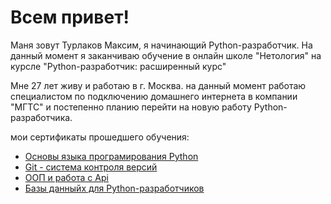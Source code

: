 
# Всем привет!
Маня зовут Турлаков Максим, я начинающий Python-разработчик. На данный момент я заканчиваю обучение в онлайн школе "Нетология" на курсле "Python-разработчик: расширенный курс"

Мне 27 лет живу и работаю в г. Москва. на данный момент работаю специалистом по подключению домашнего интернета в компании "МГТС" и постепенно планию перейти на новую работу Python-разработчика.

мои сертификаты прошедшего обучения: 

- [Основы языка програмирования Python](https://netology.ru/sharing/083894f883df328294982f0a597d86b4?utm_source=social&utm_campaign=certificate_lms)
- [Git - система контроля версий](https://netology.ru/sharing/9a4566bf815a17f70e06be00c0a0bd59?utm_source=social&utm_campaign=certificate_lms)
- [ООП и работа с Api](https://netology.ru/sharing/cc34a4b6d384d45f38eeaaabecb6a7a4?utm_source=social&utm_campaign=certificate_lms)
- [Базы данныйх для Python-разработчиков](https://netology.ru/sharing/ca691ef1c1706c15975c37fc8058218d?utm_source=social&utm_campaign=certificate_lms)
